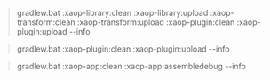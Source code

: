 > gradlew.bat :xaop-library:clean :xaop-library:upload :xaop-transform:clean :xaop-transform:upload :xaop-plugin:clean :xaop-plugin:upload  --info


> gradlew.bat :xaop-plugin:clean :xaop-plugin:upload  --info


> gradlew.bat :xaop-app:clean :xaop-app:assembledebug --info